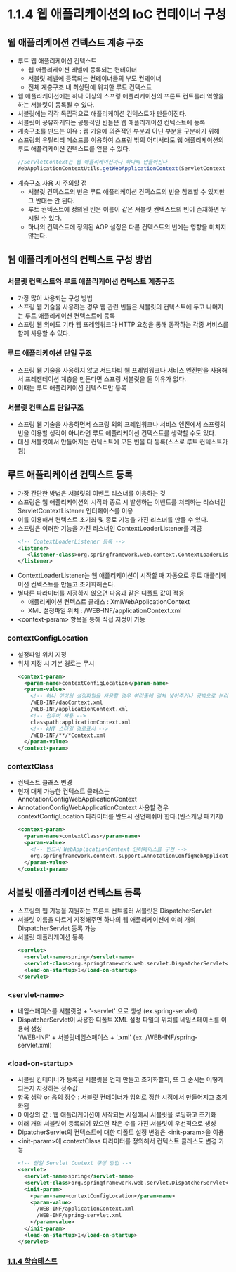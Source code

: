 # 1.1.4 웹 애플리케이션의 IoC 컨테이너 구성
## 웹 애플리케이션 컨텍스트 계층 구조
- 루트 웹 애플리케이션 컨텍스트
  + 웹 애플리케이션 레벨에 등록되는 컨테이너
  + 서블릿 레벨에 등록되는 컨테이너들의 부모 컨테이너
  + 전체 계층구조 내 최상단에 위치한 루트 컨텍스트
- 웹 애플리케이션에는 하나 이상의 스프링 애플리케이션의 프론트 컨트롤러 역할을 하는 서블릿이 등록될 수 있다.
- 서블릿에는 각각 독립적으로 애플리케이션 컨텍스트가 만들어진다.
- 서블릿이 공유하게되는 공통적인 빈들은 웹 애플리케이션 컨텍스트에 등록
- 계층구조를 만드는 이유 : 웹 기술에 의존적인 부분과 아닌 부분을 구분하기 위해
- 스프링의 유틸리티 메소드를 이용하여 스프링 밖의 어디서라도 웹 애플리케이션의 루트 애플리케이션 컨텍스트를 얻을 수 있다.
  ```java
  //ServletContext는 웹 애플리케이션마다 하나씩 만들어진다
  WebApplicationContextUtils.getWebApplicationContext(ServletContext sc)
  ```
- 계층구조 사용 시 주의할 점
  + 서블릿 컨텍스트의 빈은 루트 애플리케이션 컨텍스트의 빈을 참조할 수 있지만 그 반대는 안 된다.
  + 루트 컨텍스트에 정의된 빈은 이름이 같은 서블릿 컨텍스트의 빈이 존재하면 무시될 수 있다.
  + 하나의 컨텍스트에 정의된 AOP 설정은 다른 컨텍스트의 빈에는 영향을 미치지 않는다.

## 웹 애플리케이션의 컨텍스트 구성 방법
### 서블릿 컨텍스트와 루트 애플리케이션 컨텍스트 계층구조
- 가장 많이 사용되는 구성 방법
- 스프링 웹 기술을 사용하는 경우 웹 관련 빈들은 서블릿의 컨텍스트에 두고 나머지는 루트 애플리케이션 컨텍스트에 등록
- 스프링 웹 외에도 기타 웹 프레임워크다 HTTP 요청을 통해 동작하는 각종 서비스를 함께 사용할 수 있다.

### 루트 애플리케이션 단일 구조
- 스프링 웹 기술을 사용하지 않고 서드파티 웹 프레임워크나 서비스 엔진만을 사용해서 프레젠테이션 계층을 만든다면 스프링 서블릿을 둘 이유가 없다.
- 이때는 루트 애플리케이션 컨텍스트만 등록

### 서블릿 컨텍스트 단일구조
- 스프링 웹 기술을 사용하면서 스프링 외의 프레임워크나 서비스 엔진에서 스프링의 빈을 이용할 생각이 아니라면 루트 애플리케이션 컨텍스트를 생략할 수도 있다.
- 대신 서블릿에서 만들어지는 컨텍스트에 모든 빈을 다 등록(스스로 루트 컨텍스트가 됨)

## 루트 애플리케이션 컨텍스트 등록
- 가장 간단한 방법은 서블릿의 이벤트 리스너를 이용하는 것
- 스프링은 웹 애플리케이션의 시작과 종료 시 발생하는 이벤트를 처리하는 리스너인 ServletContextListener 인터페이스를 이용
- 이를 이용해서 컨텍스트 초기화 및 종료 기능을 가진 리스너를 만들 수 있다.
- 스프링은 이러한 기능을 가진 리스너인 ContextLoaderListener를 제공
  ```xml
  <!-- ContextLoaderListener 등록 -->
  <listener>
     <listener-class>org.springframework.web.context.ContextLoaderListener</listener-class>
  </listener>
  ```
- ContextLoaderListener는 웹 애플리케이션이 시작할 때 자동으로 루트 애플리케이션 컨텍스트를 만들고 초기화해준다.
- 별다른 파라미터를 지정하지 않으면 다음과 같은 디폴트 값이 적용
  + 애플리케이션 컨텍스트 클래스 : XmlWebApplicationContext
  + XML 설정파일 위치 : /WEB-INF/applicationContext.xml
- \<context-param> 항목을 통해 직접 지정이 가능

### contextConfigLocation
- 설정파일 위치 지정
- 위치 지정 시 기본 경로는 무시
  ```xml
  <context-param>
    <param-name>contextConfigLocation</param-name>
    <param-value>
      <!-- 하나 이상의 설정파일을 사용할 경우 여러줄에 걸쳐 넣어주거나 공백으로 분리 -->
      /WEB-INF/daoContext.xml
      /WEB-INF/applicationContext.xml
      <!-- 접두어 사용 -->
      classpath:applicationContext.xml
      <!-- ANT 스타일 경로표시 -->
      /WEB-INF/**/*Context.xml
    </param-value>
  </context-param>
  ```
### contextClass
- 컨텍스트 클래스 변경
- 현재 대체 가능한 컨텍스트 클래스는 AnnotationConfigWebApplicationContext
- AnnotationConfigWebApplicationContext 사용할 경우 contextConfigLocation 파라미터를 반드시 선언해줘야 한다.(빈스캐닝 패키지)
  ```xml
  <context-param>
    <param-name>contextClass</param-name>
    <param-value>
      <!-- 반드시 WebApplicationContext 인터페이스를 구현 -->
      org.springframework.context.support.AnnotationConfigWebApplicationContext
    </param-value>
  </context-param>
  ```

## 서블릿 애플리케이션 컨텍스트 등록
- 스프링의 웹 기능을 지원하는 프론트 컨트롤러 서블릿은 DispatcherServlet
- 서블릿 이름을 다르게 지정해주면 하나의 웹 애플리케이션에 여러 개의 DispatcherServlet 등록 가능
- 서블릿 애플리케이션 등록
  ```xml
  <servlet>
    <servlet-name>spring</servlet-name>
    <servlet-class>org.springframework.web.servlet.DispatcherServlet</servlet-class>
    <load-on-startup>1</load-on-startup>
  </servlet>
  ```

### \<servlet-name>
- 네임스페이스를 서블릿명 + '-servlet' 으로 생성 (ex.spring-servlet)
- DispatcherServlet이 사용한 디폴트 XML 설정 파일의 위치를 네임스페이스를 이용해 생성  
  '/WEB-INF' + 서블릿네임스페이스 + '.xml' (ex. /WEB-INF/spring-servlet.xml)

### \<load-on-startup>
- 서블릿 컨테이너가 등록된 서블릿을 언제 만들고 초기화할지, 또 그 순서는 어떻게 되는지 지정하는 정수값
- 항목 생략 or 음의 정수 : 서블릿 컨테이너가 임의로 정한 시점에서 만들어지고 초기화됨
- 0 이상의 값 : 웹 애플리케이션이 시작되는 시점에서 서블릿을 로딩하고 초기화
- 여러 개의 서블릿이 등록되어 있으면 작은 수를 가진 서블릿이 우선적으로 생성
- DipatcherServlet의 컨텍스트에 대한 디폴트 설정 변경은 \<init-param>을 이용
- \<init-param>에 contextClass 파라미터를 정의해서 컨텍스트 클래스도 변경 가능
  ```xml
  <!-- 단일 Servlet Context 구성 방법 -->
  <servlet>
    <servlet-name>spring</servlet-name>
    <servlet-class>org.springframework.web.servlet.DispatcherServlet</servlet-class>
    <init-param>
      <param-name>contextConfigLocation</param-name>
      <param-value>
        /WEB-INF/applicationContext.xml
        /WEB-INF/spring-servlet.xml
      </param-value>
    </init-param>
    <load-on-startup>1</load-on-startup>
  </servlet>
  ```
  
### [1.1.4 학습테스트](../src/main/test/java/springbook/learningtest/spring/ioc/bean/ContextTest.java)